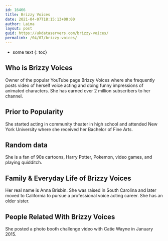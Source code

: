 ```yaml
---
id: 16466
title: Brizzy Voices
date: 2021-04-07T18:15:13+00:00
author: Laima
layout: post
guid: https://ukdataservers.com/brizzy-voices/
permalink: /04/07/brizzy-voices/
---
```


* some text
{: toc}


## Who is Brizzy Voices
                  
                  
                  
Owner of the popular YouTube page Brizzy Voices where she frequently posts video of herself voice acting and doing funny impressions of animated characters. She has earned over 2 million subscribers to her channel. 
                  
              
            
              
            
                
                
                
## Prior to Popularity
                  
                  
                  
She started acting in community theater in high school and attended New York University where she received her Bachelor of Fine Arts. 
                  
              
            
              
            
                
                
                
## Random data
                  
                  
                  
She is a fan of 90s cartoons, Harry Potter, Pokemon, video games, and playing quidditch. 
                  
              
            
              
            
                
                
                
## Family & Everyday Life of Brizzy Voices
                  
                  
                  
Her real name is Anna Brisbin. She was raised in South Carolina and later moved to California to pursue a professional voice acting career. She has an older sister. 
                  
              
            
              
            
                
                
                
## People Related With Brizzy Voices
                  
                  
                  
She posted a photo booth challenge video with Catie Wayne in January 2015. 
                  
              
            
              
            
                
              
            
              
              
            
            
              
            
          
          
          